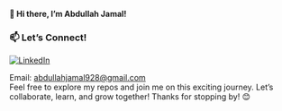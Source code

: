 **👋 Hi there, I’m Abdullah Jamal!**

### 📫 Let’s Connect!    
[![LinkedIn](https://img.shields.io/badge/LinkedIn-Abdullah%20Jamal-blue?style=flat-square&logo=linkedin)](https://www.linkedin.com/in/abdullah-jamal-aj/)

Email: abdullahjamal928@gmail.com  
Feel free to explore my repos and join me on this exciting journey. Let’s collaborate, learn, and grow together! Thanks for stopping by! 😊
